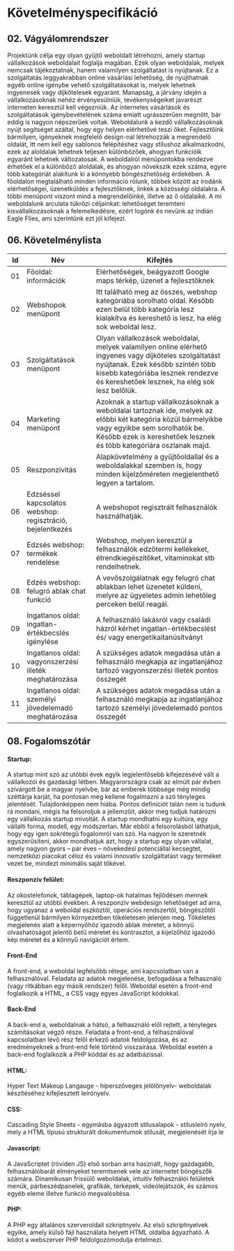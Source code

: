 # Követelményspecifikáció

## 02. Vágyálomrendszer
Projektünk célja egy olyan gyűjtő weboldalt létrehozni, amely startup vállalkozások weboldalait foglalja magában. Ezek olyan weboldalak, melyek nemcsak tájékoztatnak, hanem valamilyen szolgáltatást is nyújtanak. Ez a szolgáltatás leggyakrabban online vásárlási lehetőség, de nyújthatnak egyéb online igénybe vehető szolgáltatásokat is, melyek lehetnek ingyenesek vagy díjkötelesek egyaránt. Manapság, a járvány idején a vállalkozásoknak nehéz érvényesülniük, tevékenységeiket javarészt interneten keresztül kell végezniük. Az internetes vásárlások és szolgáltatások igénybevételének száma emiatt ugrásszerűen megnőtt, bár eddig is nagyon népszerűek voltak. Weboldalunk a kezdő vállalkozásoknak nyújt segítséget azáltal, hogy egy helyen elérhetővé teszi őket. Fejlesztőink bármilyen, igényeknek megfelelő design-nal létrehozzák a megrendelő oldalát, itt nem kell egy sablonos felépítéshez vagy stílushoz alkalmazkodni, ezek az aloldalak lehetnek teljesen különbözőek, ahogyan funkcióik egyaránt lehetnek változatosak. A weboldalról menüpontokba rendezve érhetőek el a különbőző aloldalak, és ahogyan növekszik ezek száma, egyre több kategóriát alakítunk ki a könnyebb böngészhetőség érdekében. A főoldalon megtalálható minden információ rólunk, többek között az irodánk elérhetőségei, üzenetküldés a fejlesztőknek, linkek a közösségi oldalakra. A többi menüpont viszont mind a megrendelőinké, illetve az ő oldalaiké. A mi weboldalunk arculata tükrözi céljainkat: lehetőséget teremteni kisvállalkozásoknak a felemelkedésre, ezért logónk és nevünk az indián Eagle Flies, ami szerintünk ezt jól kifejezi.

## 06. Követelménylista
|Id|Név|Kifejtés|
|--|---|--------|
|01|Főoldal: információk|Elérhetőségek, beágyazott Google maps térkép, üzenet a fejlesztőknek|
|02|Webshopok menüpont|Itt található meg az összes, webshop kategóriába sorolható oldal. Később ezen belül több kategória lesz kialakítva és kereshető is lesz, ha elég sok weboldal lesz.|
|03|Szolgáltatások menüpont|Olyan vállalkozások weboldalai, melyek valamilyen online elérhető ingyenes vagy díjköteles szolgáltatást nyújtanak. Ezek később szintén több kisebb kategóriába lesznek rendezve és kereshetőek lesznek, ha elég sok lesz belőlük.|
|04|Marketing menüpont|Azoknak a startup vállalkozásoknak a weboldalai tartoznak ide, melyek az előbbi két kategória közül bármelyikbe vagy egyikbe sem sorolhatók be. Később ezek is kereshetőek lesznek és több kategóriára oszlanak majd.|
|05|Reszponzivitás|Alapkövetelmény a gyűjtőoldallal és a weboldalakkal szemben is, hogy minden kijelzőméreten megjelenthető legyen a tartalom.|
|06|Edzséssel kapcsolatos webshop: regisztráció, bejelentkezés|A webshopot regisztrált felhasználók használhatják.|
|07|Edzsés webshop: termékek rendelése|Webshop, melyen keresztül a felhasználók edzőtermi kellékeket, étrendkiegészítőket, vitaminokat stb rendelhetnek.|
|08|Edzés webshop: felugró ablak chat funkció|A vevőszolgálatnak egy felugró chat ablakban lehet üzenetet küldeni, melyre az ügyeletes admin lehetőleg perceken belül reagál.|
|09|Ingatlanos oldal: ingatlan-értékbecslés igénylése|A felhasználó lakásról vagy családi házról kérhet ingatlan-értékbecslést és/ vagy energetikaitanúsítványt|
|10|Ingatlanos oldal: vagyonszerzési illeték meghatározása|A szükséges adatok megadása után a felhasználó megkapja az ingatlanjához tartozó vagyonszerzési illeték pontos összegét|
|11|Ingatlanos oldal: személyi jövedelemadó meghatározása|A szükséges adatok megadása után a felhasználó megkapja az ingatlanjához tartozó személyi jövedelemadó pontos összegét|

## 08. Fogalomszótár 
#### Startup:
A startup mint szó az utóbbi évek egyik legjelentősebb kifejezésévé vált a vállalkozói és gazdasági létben. Magyarországra csak az elmúlt pár évben szivárgott be a magyar nyelvbe, bár az emberek többsége még mindig széttárja karját, ha pontosan meg kellene fogalmazni a szó tényleges jelentését. Tulajdonképpen nem hiába. Pontos definíciót talán nem is tudunk rá mondani, mégis ha felsoroljuk a jellemzőit, akkor meg tudjuk határozni egy vállalkozás startup mivoltát. A startup mondhatni egy kultúra, egy vállalti forma, modell, egy módszertan. Már ebből a felsorolásból láthatjuk, hogy egy igen sokrétegű fogalomról van szó. Ha nagyon le szeretnék egyszerűsíteni, akkor mondhatjuk azt, hogy a startup egy olyan vállalat, amely nagyon gyors – pár éves – növekedési potenciállal kecsegtet, nemzetközi piacokat céloz és valami innovatív szolgáltatást vagy terméket vezet be, mindezt minimális saját tőkével.
#### Reszponzív felület:
Az okostelefonok, táblagépek, laptop-ok hatalmas fejlődésen mennek keresztül az utóbbi években. A reszponzív webdesign lehetőséget ad arra, hogy ugyanaz a weboldal eszköztől, operációs rendszertől, böngészőtől függetlenül bármilyen környezetben tökéletesen jelenjen meg. Tökéletes megjelenés alatt a képernyőhöz igazodó ablak méretet, a könnyű olvashatóságot jelentő betű méretet és kontrasztot, a kijelzőhöz igazodó kép méretet és a könnyű navigációt értem. 
#### Front-End 
A front-end, a weboldal legfelsőbb rétege, ami kapcsolatban van a felhasználóval. Feladata az adatok megjelenése, befogadása a felhasználó (vagy ritkábban egy másik rendszer) felől. Weboldal esetén a front-end foglalkozik a HTML, a CSS vagy egyes JavaScript kódokkal. 
#### Back-End
A back-end a, weboldalnak a hátsó, a felhasználó elől rejtett, a tényleges számításokat végző része. Feladata a front-end, a felhasználóval kapcsolatban lévő rész felől érkező adatok feldolgozása, és az eredményeknek a front-end felé történő visszaírása. Weboldal esetén a back-end foglalkozik a PHP kóddal és az adatbázissal.
#### HTML:
Hyper Text Makeup Langauge - hiperszöveges jelölőnyelv- weboldalak készítéséhez kifejlesztett leírónyelv.
#### CSS:
Cascading Style Sheets - egymásba ágyazott stílusalapok - stílusleíró nyelv, mely a HTML típusú strukturált dokumentumok stílusát, megjelenését írja le
#### Javascript:
A JavaScriptet (röviden JS) első sorban arra használt, hogy gazdagabb, felhasználóbarát élményeket teremtsenek vele az internetet böngészők számára. Dinamikusan frissülő weboldalak, intuitív felhasználói felületek menük, párbeszédpanelek, grafikák, térképek, videólejátszók, és számos egyéb eleme illetve funkció megvalósítésa.
#### PHP:
A PHP egy általános szerveroldali szkriptnyelv. Az első szkriptnyelvek egyike, amely külső fájl használata helyett HTML oldalba ágyazható. A kódot a webszerver PHP feldolgozómodulja értelmezi.
